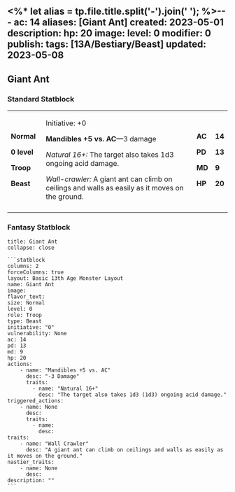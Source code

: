 <%* let alias = tp.file.title.split('-').join(' '); %>---
ac: 14
aliases: [Giant Ant]
created: 2023-05-01
description: 
hp: 20
image: 
level: 0
modifier: 0
publish: 
tags: [13A/Bestiary/Beast]
updated: 2023-05-08
---

## Giant Ant

### Standard Statblock

<table>
<colgroup>
<col style="width: 16%" />
<col style="width: 72%" />
<col style="width: 5%" />
<col style="width: 5%" />
</colgroup>
<tbody>
<tr class="odd">
<td><p><strong>Normal</strong></p>
<p><strong>0 level</strong></p>
<p><strong>Troop</strong></p>
<p><strong>Beast</strong></p></td>
<td><p>Initiative: +0</p>
<p><strong>Mandibles +5 vs. AC—</strong>3 damage</p>
<p><em>Natural 16+:</em> The target also takes 1d3 ongoing acid
damage.</p>
<p><em>Wall-crawler:</em> A giant ant can climb on ceilings and walls as
easily as it moves on the ground.</p></td>
<td><p><strong>AC</strong></p>
<p><strong>PD</strong></p>
<p><strong>MD</strong></p>
<p><strong>HP</strong></p></td>
<td><p><strong>14</strong></p>
<p><strong>13</strong></p>
<p><strong>9</strong></p>
<p><strong>20</strong></p></td>
</tr>
<tr class="even">
<td></td>
<td></td>
<td></td>
<td></td>
</tr>
</tbody>
</table>

### Fantasy Statblock

````ad-statblock-13a
title: Giant Ant
collapse: close

```statblock
columns: 2
forceColumns: true
layout: Basic 13th Age Monster Layout
name: Giant Ant
image:
flavor_text: 
size: Normal
level: 0
role: Troop
type: Beast
initiative: "0"
vulnerability: None
ac: 14
pd: 13
md: 9
hp: 20
actions:
    - name: "Mandibles +5 vs. AC"
      desc: "-3 Damage"
      traits:
        - name: "Natural 16+"
          desc: "The target also takes 1d3 (1d3) ongoing acid damage."
triggered_actions:
    - name: None
      desc: 
      traits:
        - name: 
          desc: 
traits:
    - name: "Wall Crawler"
      desc: "A giant ant can climb on ceilings and walls as easily as it moves on the ground."
nastier_traits: 
    - name: None
      desc: 
description: ""
```
````
